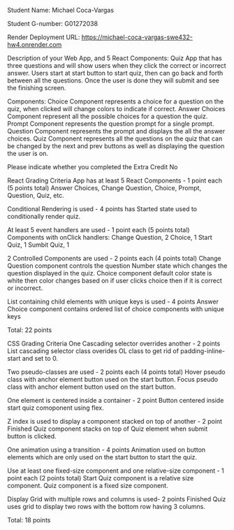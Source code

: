 Student Name: Michael Coca-Vargas

Student G-number: G01272038

Render Deployment URL: https://michael-coca-vargas-swe432-hw4.onrender.com

Description of your Web App, and 5 React Components:
Quiz App that has three questions and will show users when they click the correct or incorrect answer. Users start at start button
to start quiz, then can go back and forth between all the questions. Once the user is done they will submit and see the finishing screen.

Components:
Choice Component represents a choice for a question on the quiz, when clicked will change colors to indicate if correct.
Answer Choices Component represent all the possible choices for a question the quiz.
Prompt Component represents the question prompt for a single prompt.
Question Component represents the prompt and displays the all the answer choices.
Quiz Component represents all the questions on the quiz that can be changed by the next and prev buttons as well as displaying the
question the user is on.

Please indicate whether you completed the Extra Credit
No

React Grading Criteria
App has at least 5 React Components - 1 point each (5 points total)
    Answer Choices, Change Question, Choice, Prompt, Question, Quiz, etc.

Conditional Rendering is used - 4 points
    has Started state used to conditionally render quiz.

At least 5 event handlers are used - 1 point each (5 points total)
    Components with onClick handlers: 
        Change Question, 2 
        Choice, 1
        Start Quiz, 1
        Sumbit Quiz, 1

2 Controlled Components are used - 2 points each (4 points total)
    Change Question component controls the question Number state which changes the question displayed in the quiz.
    Choice component default color state is white then color changes based on if user clicks choice then if it is correct or incorrect.
    
List containing child elements with unique keys is used - 4 points
    Answer Choice component contains ordered list of choice components with unique keys

Total: 22 points

CSS Grading Criteria
One Cascading selector overrides another - 2 points
    List cascading selector class overides OL class to get rid of padding-inline-start and set to 0.

Two pseudo-classes are used - 2 points each (4 points total)
    Hover pseudo class with anchor element button used on the start button.
    Focus pseudo class with anchor element button used on the start button.

One element is centered inside a container - 2 point
    Button centered inside start quiz comoponent using flex.

Z index is used to display a component stacked on top of another - 2 point
    Finished Quiz component stacks on top of Quiz element when submit button is clicked.

One animation using a transition - 4 points
    Animation used on button elements which are only used on the start button to start the quiz.

Use at least one fixed-size component and one relative-size component - 1 point each (2 points total)
    Start Quiz component is a relative size component.
    Quiz component is a fixed size component.

Display Grid with multiple rows and columns is used- 2 points
    Finished Quiz uses grid to display two rows with the bottom row having 3 columns.

Total: 18 points
